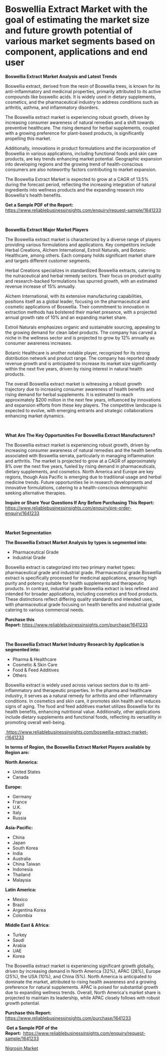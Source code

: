 <p><h1>Boswellia Extract Market with the goal of estimating the market size and future growth potential of various market segments based on component, applications and end user</h1></p><p><strong>Boswellia Extract Market Analysis and Latest Trends</strong></p>
<p><p>Boswellia extract, derived from the resin of Boswellia trees, is known for its anti-inflammatory and medicinal properties, primarily attributed to its active compounds like boswellic acids. It is widely used in dietary supplements, cosmetics, and the pharmaceutical industry to address conditions such as arthritis, asthma, and inflammatory disorders. </p><p>The Boswellia extract market is experiencing robust growth, driven by increasing consumer awareness of natural remedies and a shift towards preventive healthcare. The rising demand for herbal supplements, coupled with a growing preference for plant-based products, is significantly propelling this market. </p><p>Additionally, innovations in product formulations and the incorporation of Boswellia in various applications, including functional foods and skin care products, are key trends enhancing market potential. Geographic expansion into developing regions and the growing trend of health-conscious consumers are also noteworthy factors contributing to market expansion. </p><p>The Boswellia Extract Market is expected to grow at a CAGR of 13.5% during the forecast period, reflecting the increasing integration of natural ingredients into wellness products and the expanding research into Boswellia's health benefits.</p></p>
<p><strong>Get a Sample PDF of the Report:&nbsp;</strong> <a href="https://www.reliablebusinessinsights.com/enquiry/request-sample/1641233?utm_campaign=3113&utm_medium=2&utm_source=Github&utm_content=ia&utm_term=02042025&utm_id=boswellia-extract">https://www.reliablebusinessinsights.com/enquiry/request-sample/1641233</a></p>
<p>&nbsp;</p>
<p><strong>Boswellia Extract Major Market Players</strong></p>
<p><p>The Boswellia extract market is characterized by a diverse range of players providing various formulations and applications. Key competitors include Herbal Creations, Alchem International, Extroil Naturals, and Botanic Healthcare, among others. Each company holds significant market share and targets different customer segments.</p><p>Herbal Creations specializes in standardized Boswellia extracts, catering to the nutraceutical and herbal remedy sectors. Their focus on product quality and research-backed formulations has spurred growth, with an estimated revenue increase of 15% annually. </p><p>Alchem International, with its extensive manufacturing capabilities, positions itself as a global leader, focusing on the pharmaceutical and cosmetic applications of Boswellia. Their commitment to innovation in extraction methods has bolstered their market presence, with a projected annual growth rate of 10% and an expanding market share.</p><p>Extroil Naturals emphasizes organic and sustainable sourcing, appealing to the growing demand for clean label products. The company has carved a niche in the wellness sector and is projected to grow by 12% annually as consumer awareness increases.</p><p>Botanic Healthcare is another notable player, recognized for its strong distribution network and product range. The company has reported steady revenue growth and is anticipated to increase its market size significantly within the next five years, driven by rising interest in natural health products.</p><p>The overall Boswellia extract market is witnessing a robust growth trajectory due to increasing consumer awareness of health benefits and rising demand for herbal supplements. It is estimated to reach approximately $200 million in the next few years, influenced by innovations and expansion efforts from these key players. The competitive landscape is expected to evolve, with emerging entrants and strategic collaborations enhancing market dynamics.</p></p>
<p>&nbsp;</p>
<p><strong>What Are The Key Opportunities For Boswellia Extract Manufacturers?</strong></p>
<p><p>The Boswellia extract market is experiencing robust growth, driven by increasing consumer awareness of natural remedies and the health benefits associated with Boswellia serrata, particularly in managing inflammation and arthritis. The market is projected to grow at a CAGR of approximately 8% over the next five years, fueled by rising demand in pharmaceuticals, dietary supplements, and cosmetics. North America and Europe are key regions, though Asia Pacific is emerging due to traditional usage and herbal medicine trends. Future opportunities lie in research developments and innovative formulations, catering to a health-conscious demographic seeking alternative therapies.</p></p>
<p><strong>Inquire or Share Your Questions If Any Before Purchasing This Report:</strong> <a href="https://www.reliablebusinessinsights.com/enquiry/pre-order-enquiry/1641233?utm_campaign=3113&utm_medium=2&utm_source=Github&utm_content=ia&utm_term=02042025&utm_id=boswellia-extract">https://www.reliablebusinessinsights.com/enquiry/pre-order-enquiry/1641233</a></p>
<p>&nbsp;</p>
<p><strong>Market Segmentation</strong></p>
<p><strong>The Boswellia Extract Market Analysis by types is segmented into:</strong></p>
<p><ul><li>Pharmaceutical Grade</li><li>Industrial Grade</li></ul></p>
<p><p>Boswellia extract is categorized into two primary market types: pharmaceutical grade and industrial grade. Pharmaceutical grade Boswellia extract is specifically processed for medicinal applications, ensuring high purity and potency suitable for health supplements and therapeutic products. In contrast, industrial grade Boswellia extract is less refined and intended for broader applications, including cosmetics and food products. These distinctions reflect differing quality standards and intended uses, with pharmaceutical grade focusing on health benefits and industrial grade catering to various commercial needs.</p></p>
<p><strong>Purchase this Report:&nbsp;</strong><a href="https://www.reliablebusinessinsights.com/purchase/1641233?utm_campaign=3113&utm_medium=2&utm_source=Github&utm_content=ia&utm_term=02042025&utm_id=boswellia-extract">https://www.reliablebusinessinsights.com/purchase/1641233</a></p>
<p>&nbsp;</p>
<p><strong>The Boswellia Extract Market Industry Research by Application is segmented into:</strong></p>
<p><ul><li>Pharma & Healthcare</li><li>Cosmetic & Skin Care</li><li>Food & Feed Additives</li><li>Others</li></ul></p>
<p><p>Boswellia extract is widely used across various sectors due to its anti-inflammatory and therapeutic properties. In the pharma and healthcare industry, it serves as a natural remedy for arthritis and other inflammatory conditions. In cosmetics and skin care, it promotes skin health and reduces signs of aging. The food and feed additives market utilizes Boswellia for its health benefits, enhancing nutritional value. Additionally, other applications include dietary supplements and functional foods, reflecting its versatility in promoting overall well-being.</p></p>
<p><a href="https://www.reliablebusinessinsights.com/boswellia-extract-market-r1641233?utm_campaign=3113&utm_medium=2&utm_source=Github&utm_content=ia&utm_term=02042025&utm_id=boswellia-extract">&nbsp;https://www.reliablebusinessinsights.com/boswellia-extract-market-r1641233</a></p>
<p><strong>In terms of Region, the Boswellia Extract Market Players available by Region are:</strong></p>
<p>
    <p> <strong> North America: </strong>
        <ul>
            <li>United States</li>
            <li>Canada</li>
        </ul>
        </p> 
    <p> <strong> Europe: </strong>
        <ul>
            <li>Germany</li>
            <li>France</li>
            <li>U.K.</li>
            <li>Italy</li>
            <li>Russia</li>
        </ul>
        </p> 
    <p> <strong> Asia-Pacific: </strong>
        <ul>
            <li>China</li>
            <li>Japan</li>
            <li>South Korea</li>
            <li>India</li>
            <li>Australia</li>
            <li>China Taiwan</li>
            <li>Indonesia</li>
            <li>Thailand</li>
            <li>Malaysia</li>
        </ul>
        </p> 
    <p> <strong> Latin America: </strong>
        <ul>
            <li>Mexico</li>
            <li>Brazil</li>
            <li>Argentina Korea</li>
            <li>Colombia</li>
        </ul>
        </p> 
    <p> <strong> Middle East & Africa: </strong>
        <ul>
            <li>Turkey</li>
            <li>Saudi</li>
            <li>Arabia</li>
            <li>UAE</li>
            <li>Korea</li>
        </ul>
    </p>
    </p>
<p><p>The Boswellia extract market is experiencing significant growth globally, driven by increasing demand in North America (32%), APAC (28%), Europe (25%), the USA (10%), and China (5%). North America is anticipated to dominate the market, attributed to rising health awareness and a growing preference for natural supplements. APAC is poised for substantial growth due to expanding wellness trends. Overall, North America's market share is projected to maintain its leadership, while APAC closely follows with robust growth potential.</p></p>
<p><strong>Purchase this Report: </strong><a href="https://www.reliablebusinessinsights.com/purchase/1641233?utm_campaign=3113&utm_medium=2&utm_source=Github&utm_content=ia&utm_term=02042025&utm_id=boswellia-extract">https://www.reliablebusinessinsights.com/purchase/1641233</a></p>
<p>&nbsp;<strong>Get a Sample PDF of the Report:&nbsp;&nbsp;</strong><a href="https://www.reliablebusinessinsights.com/enquiry/request-sample/1641233?utm_campaign=3113&utm_medium=2&utm_source=Github&utm_content=ia&utm_term=02042025&utm_id=boswellia-extract">https://www.reliablebusinessinsights.com/enquiry/request-sample/1641233</a></p>
<p><strong></strong></p>
<p><p><a href="https://github.com/donkalucine10/Market-Research-Report-List-1/blob/main/nigrosin-market.md?utm_campaign=3113&utm_medium=2&utm_source=Github&utm_content=ia&utm_term=02042025&utm_id=boswellia-extract">Nigrosin Market</a></p></p>